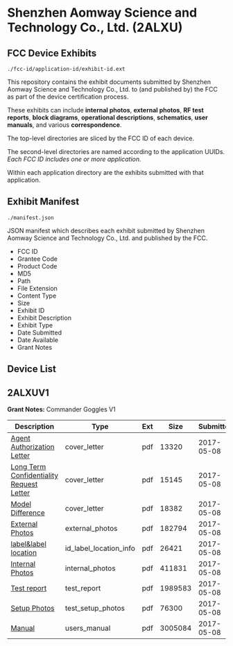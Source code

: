 # Shenzhen Aomway Science and Technology Co., Ltd. (2ALXU)
## FCC Device Exhibits

```
./fcc-id/application-id/exhibit-id.ext
```

This repository contains the exhibit documents submitted by Shenzhen Aomway Science and Technology Co., Ltd. to (and published by) the FCC as part of the device certification process.

These exhibits can include **internal photos**, **external photos**, **RF test reports**, **block diagrams**, **operational descriptions**, **schematics**, **user manuals**, and various **correspondence**.

The top-level directories are sliced by the FCC ID of each device.

The second-level directories are named according to the application UUIDs. *Each FCC ID includes one or more application.*

Within each application directory are the exhibits submitted with that application. 

## Exhibit Manifest

```
./manifest.json
```

JSON manifest which describes each exhibit submitted by Shenzhen Aomway Science and Technology Co., Ltd. and published by the FCC.

- FCC ID
- Grantee Code
- Product Code
- MD5
- Path
- File Extension
- Content Type
- Size
- Exhibit ID
- Exhibit Description
- Exhibit Type
- Date Submitted
- Date Available
- Grant Notes

## Device List
## 2ALXUV1
**Grant Notes:** Commander Goggles V1

| Description | Type | Ext | Size | Submitted | Available |
| ----------- | ---- | --- | ---- | --------- | --------- |
| [Agent Authorization Letter](2ALXUV1/6a19f7b269fd3e2c176ef3a78686eddc/3382307.pdf) | cover_letter | pdf | 13320 | 2017-05-08 | 2017-05-08 |
| [Long Term Confidentiality Request Letter](2ALXUV1/6a19f7b269fd3e2c176ef3a78686eddc/3382313.pdf) | cover_letter | pdf | 15145 | 2017-05-08 | 2017-05-08 |
| [Model Difference](2ALXUV1/6a19f7b269fd3e2c176ef3a78686eddc/3382315.pdf) | cover_letter | pdf | 18382 | 2017-05-08 | 2017-05-08 |
| [External Photos](2ALXUV1/6a19f7b269fd3e2c176ef3a78686eddc/3382310.pdf) | external_photos | pdf | 182794 | 2017-05-08 | 2017-05-08 |
| [label&label location](2ALXUV1/6a19f7b269fd3e2c176ef3a78686eddc/3382312.pdf) | id_label_location_info | pdf | 26421 | 2017-05-08 | 2017-05-08 |
| [Internal Photos](2ALXUV1/6a19f7b269fd3e2c176ef3a78686eddc/3382311.pdf) | internal_photos | pdf | 411831 | 2017-05-08 | 2017-05-08 |
| [Test report](2ALXUV1/6a19f7b269fd3e2c176ef3a78686eddc/3382308.pdf) | test_report | pdf | 1989583 | 2017-05-08 | 2017-05-08 |
| [Setup Photos](2ALXUV1/6a19f7b269fd3e2c176ef3a78686eddc/3382318.pdf) | test_setup_photos | pdf | 76300 | 2017-05-08 | 2017-05-08 |
| [Manual](2ALXUV1/6a19f7b269fd3e2c176ef3a78686eddc/3382314.pdf) | users_manual | pdf | 3005084 | 2017-05-08 | 2017-05-08 |
